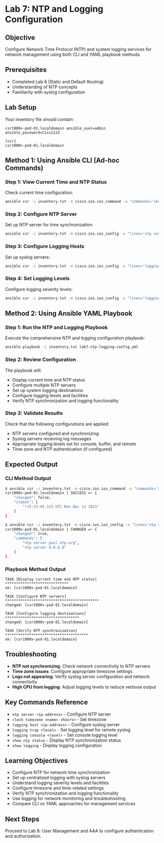 # Lab 7: NTP and Logging Configuration

## Objective
Configure Network Time Protocol (NTP) and system logging services for network management using both CLI and YAML playbook methods.

## Prerequisites
- Completed Lab 6 (Static and Default Routing)
- Understanding of NTP concepts
- Familiarity with syslog configuration

## Lab Setup
Your inventory file should contain:
```
csr1000v-pod-01.localdomain ansible_user=admin ansible_password=Cisco123 

[csr]
csr1000v-pod-01.localdomain
```

## Method 1: Using Ansible CLI (Ad-hoc Commands)

### Step 1: View Current Time and NTP Status
Check current time configuration:
```bash
ansible csr -i inventory.txt -m cisco.ios.ios_command -a "commands='show clock,show ntp status,show logging'"
```

### Step 2: Configure NTP Server
Set up NTP server for time synchronization:
```bash
ansible csr -i inventory.txt -m cisco.ios.ios_config -a "lines='ntp server pool.ntp.org,ntp server 8.8.8.8'"
```

### Step 3: Configure Logging Hosts
Set up syslog servers:
```bash
ansible csr -i inventory.txt -m cisco.ios.ios_config -a "lines='logging host 192.168.10.100,logging host 192.168.20.100 transport udp port 514'"
```

### Step 4: Set Logging Levels
Configure logging severity levels:
```bash
ansible csr -i inventory.txt -m cisco.ios.ios_config -a "lines='logging trap informational,logging console warnings'"
```

## Method 2: Using Ansible YAML Playbook

### Step 1: Run the NTP and Logging Playbook
Execute the comprehensive NTP and logging configuration playbook:
```bash
ansible-playbook -i inventory.txt lab7-ntp-logging-config.yml
```

### Step 2: Review Configuration
The playbook will:
- Display current time and NTP status
- Configure multiple NTP servers
- Set up system logging destinations
- Configure logging levels and facilities
- Verify NTP synchronization and logging functionality

### Step 3: Validate Results
Check that the following configurations are applied:
- NTP servers configured and synchronizing
- Syslog servers receiving log messages
- Appropriate logging levels set for console, buffer, and remote
- Time zone and NTP authentication (if configured)

## Expected Output

### CLI Method Output
```bash
$ ansible csr -i inventory.txt -m cisco.ios.ios_command -a "commands='show clock'"
csr1000v-pod-01.localdomain | SUCCESS => {
    "changed": false,
    "stdout": [
        "*15:23:45.123 UTC Mon Dec 11 2023"
    ]
}

$ ansible csr -i inventory.txt -m cisco.ios.ios_config -a "lines='ntp server pool.ntp.org,ntp server 8.8.8.8'"
csr1000v-pod-01.localdomain | CHANGED => {
    "changed": true,
    "commands": [
        "ntp server pool.ntp.org",
        "ntp server 8.8.8.8"
    ]
}
```

### Playbook Method Output
```
TASK [Display current time and NTP status] *****************************
ok: [csr1000v-pod-01.localdomain]

TASK [Configure NTP servers] *******************************************
changed: [csr1000v-pod-01.localdomain]

TASK [Configure logging destinations] **********************************
changed: [csr1000v-pod-01.localdomain]

TASK [Verify NTP synchronization] **************************************
ok: [csr1000v-pod-01.localdomain]
```

## Troubleshooting
- **NTP not synchronizing**: Check network connectivity to NTP servers
- **Time zone issues**: Configure appropriate timezone settings
- **Logs not appearing**: Verify syslog server configuration and network connectivity
- **High CPU from logging**: Adjust logging levels to reduce verbose output

## Key Commands Reference
- `ntp server <ip-address>` - Configure NTP server
- `clock timezone <name> <hours>` - Set timezone
- `logging host <ip-address>` - Configure syslog server
- `logging trap <level>` - Set logging level for remote syslog
- `logging console <level>` - Set console logging level
- `show ntp status` - Display NTP synchronization status
- `show logging` - Display logging configuration

## Learning Objectives
- Configure NTP for network time synchronization
- Set up centralized logging with syslog servers
- Understand logging severity levels and facilities
- Configure timezone and time-related settings
- Verify NTP synchronization and logging functionality
- Use logging for network monitoring and troubleshooting
- Compare CLI vs YAML approaches for management services

## Next Steps
Proceed to Lab 8: User Management and AAA to configure authentication and authorization.